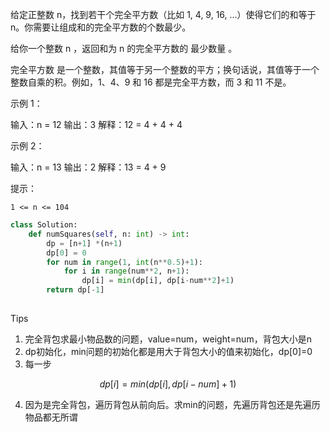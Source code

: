 给定正整数 n，找到若干个完全平方数（比如 1, 4, 9, 16, ...）使得它们的和等于 n。你需要让组成和的完全平方数的个数最少。

给你一个整数 n ，返回和为 n 的完全平方数的 最少数量 。

完全平方数 是一个整数，其值等于另一个整数的平方；换句话说，其值等于一个整数自乘的积。例如，1、4、9 和 16 都是完全平方数，而 3 和 11 不是。

 

示例 1：

输入：n = 12
输出：3 
解释：12 = 4 + 4 + 4

示例 2：

输入：n = 13
输出：2
解释：13 = 4 + 9

 

提示：

    1 <= n <= 104



```python
class Solution:
    def numSquares(self, n: int) -> int:
        dp = [n+1] *(n+1)
        dp[0] = 0 
        for num in range(1, int(n**0.5)+1):
            for i in range(num**2, n+1):
                dp[i] = min(dp[i], dp[i-num**2]+1)
        return dp[-1]
        
```



Tips

1. 完全背包求最小物品数的问题，value=num，weight=num，背包大小是n
2. dp初始化，min问题的初始化都是用大于背包大小的值来初始化，dp[0]=0
3. 每一步

$$
dp[i] = min(dp[i],dp[i-num]+1)
$$

4. 因为是完全背包，遍历背包从前向后。求min的问题，先遍历背包还是先遍历物品都无所谓